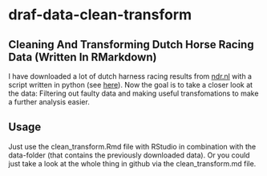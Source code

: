 # draf-data-clean-transform

## Cleaning And Transforming Dutch Horse Racing Data (Written In RMarkdown) 
I have downloaded a lot of dutch harness racing results from [ndr.nl](https://ndr.nl/) with a script written in python (see [here](https://github.com/chris-alex-p/draf-ndr-scraper)). 
Now the goal is to take a closer look at the data: Filtering out faulty data and making useful transfomations to make a further analysis easier.  

## Usage
Just use the clean_transform.Rmd file with RStudio in combination with the data-folder (that contains the previously downloaded data). 
Or you could just take a look at the whole thing in github via the clean_transform.md file. 

